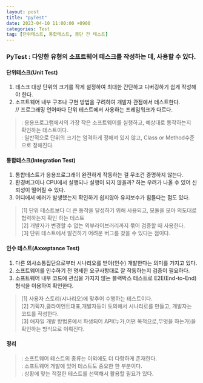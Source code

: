 ```yaml
---
layout: post
title: "pyTest"
date: 2023-04-10 11:00:00 +0900
categories: Test
tag: [단위테스트, 통합테스트, 종단 간 테스트]
---
```

### __PyTest__ : 다양한 유형의 소프트웨어 테스크를 작성하는 데, 사용할 수 있다.

#### 단위테스크(Unit Test)
1. 테스크 대상 단위의 크기를 작게 설정하여 최대한 간단하고 디버깅하기 쉽게 작성해야 한다.<br>
2. 소프트웨어 내부 구조나 구현 방법을 구려하여 개발자 관점에서 테스트한다.<br>
// 프로그래밍 언어마다 단위 테스트에서 사용하는 프레임워크가 다르다.<br>
> : 응용프로그램에서의 가장 작은 소프트웨어를 실행하고, 예상대로 동작하는지 확인하는 테스트이다.<br>
> : 일반적으로 단위의 크기는 엄격하게 정해져 있지 않고, Class or Method수준으로 정해진다.<br>


#### 통합테스크(Integration Test)
1. 통합테스트가 응용프로그래이 완전하게 작동하는 걸 무조건 증명하지 않는다.<br>
2. 환경버그이나 CPU에서 실행되나 실행이 되지 않을까? 하는 우려가 나올 수 있어 신뢰성이 떨어질 수 있다.<br>
3. 어디에서 에러가 발생했는지 확인하기 쉽지않아 유지보수가 힘들다는 점도 있다.<br>
> [1] 단위 테스트보다 더 큰 동작을 달성하기 위해 사용되고, 모듈을 모아 의도대로 협력하는지 확인 하는 테스트<br>
> [2] 개발자가 변경할 수 없는 외부라이브러리까지 묶어 검증할 때 사용한다.<br>
> [3] 단위 테스트에서 발견하기 어려운 버그를 찾을 수 있다는 점이다.<br>


#### 인수 테스트(Axxeptance Test)

1. 다른 의사소통집단으로부터 시나리오를 받아(인수) 개발한다는 의미를 가지고 있다.<br> 
2. 소프트웨어를 인수하기 전 명세한 요구사항대로 잘 작동하는지 검증이 필요하다.<br>
3. 소프트웨어 내부 코드에 관심을 가지지 않는 블랙박스 테스트로 E2E(End-to-End)형식을 이용하여 확인한다.<br>
>[1] 사용자 스토리(시나리오)에 맞추어 수행하는 테스트이다.<br>
>[2] 기획자,클라이언트대표,개발자등이 토의해서 시나리로를 만들고, 개발자는 코드를 작성한다.<br>
>[3] 애자일 개발 방법론에서 파생되어 API(누가,어떤 목적으로,무엇을 하는가)을 확인하는 방식으로 이뤄진다.<br>


#### 정리
>: 소프트웨어 테스트의 종류는 이외에도 더 다향하게 존재한다.<br>
>: 소프트웨어 개발에 있어 테스트도 중요한 한 부분이다.<br>
>: 상황에 맞는 적절한 테스트를 선택해서 활용할 필요가 있다. <br>
